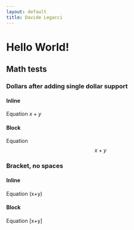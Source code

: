 ```yaml
---
layout: default
title: Davide Legacci
---
```


# Hello World!

## Math tests

### Dollars after adding single dollar support 
#### Inline
Equation $x+y$
#### Block
Equation $$x+y$$


### Bracket, no spaces
#### Inline
Equation \(x+y\)
#### Block
Equation \[x+y\]


